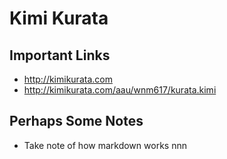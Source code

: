 # Kimi Kurata

## Important Links

- http://kimikurata.com
- http://kimikurata.com/aau/wnm617/kurata.kimi


## Perhaps Some Notes

- Take note of how markdown works nnn